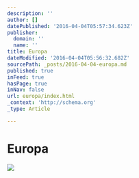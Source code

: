 ```yaml
---
description: ''
author: []
datePublished: '2016-04-04T05:57:34.623Z'
publisher:
  domain: ''
  name: ''
title: Europa
dateModified: '2016-04-04T05:56:32.682Z'
sourcePath: _posts/2016-04-04-europa.md
published: true
inFeed: true
hasPage: true
inNav: false
url: europa/index.html
_context: 'http://schema.org'
_type: Article

---
```

# Europa
![](https://the-grid-user-content.s3-us-west-2.amazonaws.com/0a923a60-3e94-4e4c-91ae-e9d5a2c72153.png)
